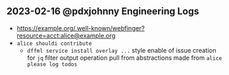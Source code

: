 ## 2023-02-16 @pdxjohnny Engineering Logs

- https://example.org/.well-known/webfinger?resource=acct:alice@example.org
- `alice shouldi contribute`
  - `dffml service install overlay ...` style enable of issue creation for `jq` filter output operation pull from abstractions made from `alice please log todos`